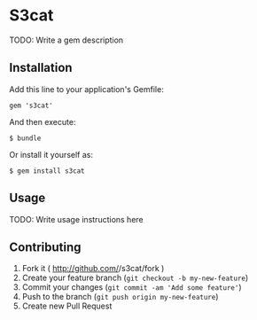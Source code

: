 # S3cat

TODO: Write a gem description

## Installation

Add this line to your application's Gemfile:

    gem 's3cat'

And then execute:

    $ bundle

Or install it yourself as:

    $ gem install s3cat

## Usage

TODO: Write usage instructions here

## Contributing

1. Fork it ( http://github.com/<my-github-username>/s3cat/fork )
2. Create your feature branch (`git checkout -b my-new-feature`)
3. Commit your changes (`git commit -am 'Add some feature'`)
4. Push to the branch (`git push origin my-new-feature`)
5. Create new Pull Request
